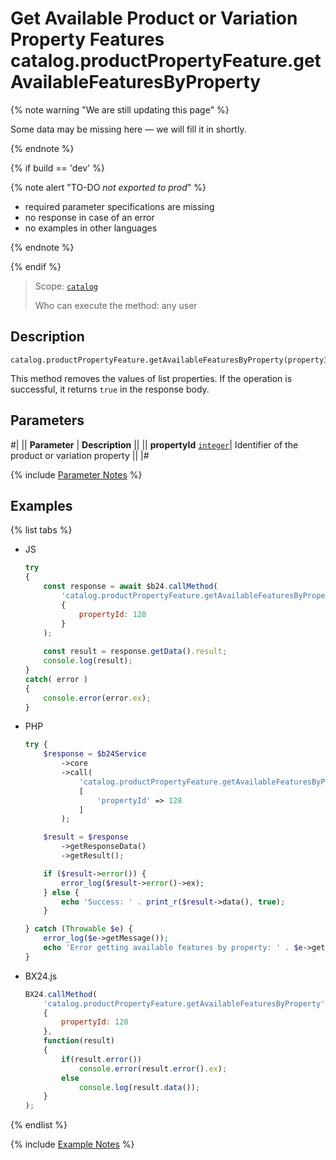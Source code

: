 # Get Available Product or Variation Property Features catalog.productPropertyFeature.getAvailableFeaturesByProperty

{% note warning "We are still updating this page" %}

Some data may be missing here — we will fill it in shortly.

{% endnote %}

{% if build == 'dev' %}

{% note alert "TO-DO _not exported to prod_" %}

- required parameter specifications are missing
- no response in case of an error
- no examples in other languages
  
{% endnote %}

{% endif %}

> Scope: [`catalog`](../../scopes/permissions.md)
>
> Who can execute the method: any user

## Description

```http
catalog.productPropertyFeature.getAvailableFeaturesByProperty(propertyId)
```

This method removes the values of list properties. If the operation is successful, it returns `true` in the response body.

## Parameters

#|
|| **Parameter** | **Description** ||
|| **propertyId** 
[`integer`](../../data-types.md)| Identifier of the product or variation property ||
|#

{% include [Parameter Notes](../../../_includes/required.md) %}

## Examples

{% list tabs %}

- JS

    ```js
    try
    {
    	const response = await $b24.callMethod(
    		'catalog.productPropertyFeature.getAvailableFeaturesByProperty',
    		{
    			propertyId: 128
    		}
    	);
    	
    	const result = response.getData().result;
    	console.log(result);
    }
    catch( error )
    {
    	console.error(error.ex);
    }
    ```

- PHP

    ```php
    try {
        $response = $b24Service
            ->core
            ->call(
                'catalog.productPropertyFeature.getAvailableFeaturesByProperty',
                [
                    'propertyId' => 128
                ]
            );
    
        $result = $response
            ->getResponseData()
            ->getResult();
    
        if ($result->error()) {
            error_log($result->error()->ex);
        } else {
            echo 'Success: ' . print_r($result->data(), true);
        }
    
    } catch (Throwable $e) {
        error_log($e->getMessage());
        echo 'Error getting available features by property: ' . $e->getMessage();
    }
    ```

- BX24.js

    ```js
    BX24.callMethod(
        'catalog.productPropertyFeature.getAvailableFeaturesByProperty',
        {
            propertyId: 128
        },
        function(result)
        {
            if(result.error())
                console.error(result.error().ex);
            else
                console.log(result.data());
        }
    );
    ```

{% endlist %}

{% include [Example Notes](../../../_includes/examples.md) %}